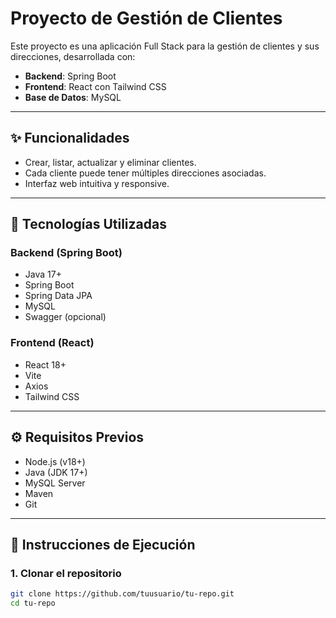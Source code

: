 # Proyecto de Gestión de Clientes

Este proyecto es una aplicación Full Stack para la gestión de clientes y sus direcciones, desarrollada con:

- **Backend**: Spring Boot
- **Frontend**: React con Tailwind CSS
- **Base de Datos**: MySQL

---

## ✨ Funcionalidades

- Crear, listar, actualizar y eliminar clientes.
- Cada cliente puede tener múltiples direcciones asociadas.
- Interfaz web intuitiva y responsive.

---

## 🧱 Tecnologías Utilizadas

### Backend (Spring Boot)
- Java 17+
- Spring Boot
- Spring Data JPA
- MySQL
- Swagger (opcional)

### Frontend (React)
- React 18+
- Vite
- Axios
- Tailwind CSS

---

## ⚙️ Requisitos Previos

- Node.js (v18+)
- Java (JDK 17+)
- MySQL Server
- Maven
- Git

---

## 🚀 Instrucciones de Ejecución

### 1. Clonar el repositorio

```bash
git clone https://github.com/tuusuario/tu-repo.git
cd tu-repo
